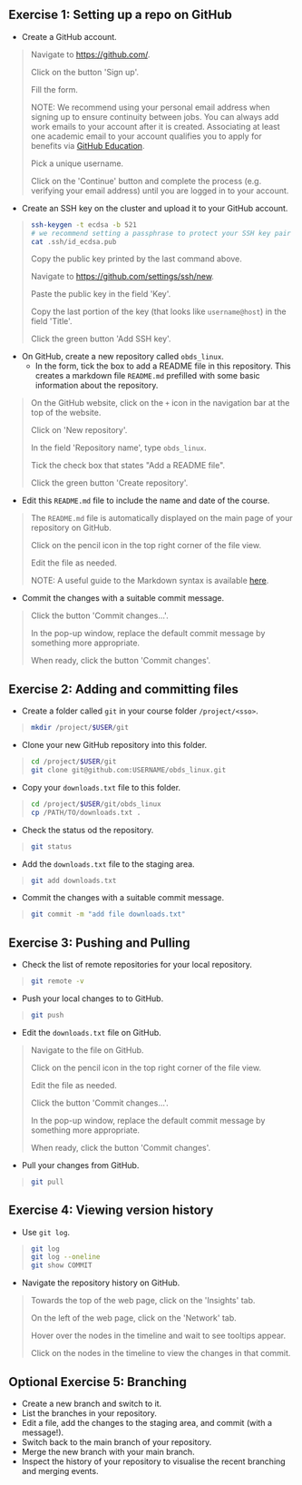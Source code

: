 ## Exercise 1: Setting up a repo on GitHub

- Create a GitHub account.

> Navigate to <https://github.com/>.
> 
> Click on the button 'Sign up'.
> 
> Fill the form.
> 
> NOTE: We recommend using your personal email address when signing up to ensure continuity between jobs.
> You can always add work emails to your account after it is created.
> Associating at least one academic email to your account qualifies you to apply for benefits via [GitHub Education](https://github.com/education).
> 
> Pick a unique username.
> 
> Click on the 'Continue' button and complete the process (e.g. verifying your email address) until you are logged in to your account.

- Create an SSH key on the cluster and upload it to your GitHub account.

> ```bash
> ssh-keygen -t ecdsa -b 521
> # we recommend setting a passphrase to protect your SSH key pair
> cat .ssh/id_ecdsa.pub
> ```
> 
> Copy the public key printed by the last command above.
> 
> Navigate to <https://github.com/settings/ssh/new>.
> 
> Paste the public key in the field 'Key'.
> 
> Copy the last portion of the key (that looks like `username@host`) in the field 'Title'.
> 
> Click the green button 'Add SSH key'.

- On GitHub, create a new repository called `obds_linux`.
  - In the form, tick the box to add a README file in this repository.
    This creates a markdown file `README.md` prefilled with some basic information about the repository.

> On the GitHub website, click on the `+` icon in the navigation bar at the top of the website.
>
> Click on 'New repository'.
>
> In the field 'Repository name', type `obds_linux`.
>
> Tick the check box that states "Add a README file".
>
> Click the green button 'Create repository'.

- Edit this `README.md` file to include the name and date of the course.

> The `README.md` file is automatically displayed on the main page of your repository on GitHub.
>
> Click on the pencil icon in the top right corner of the file view.
>
> Edit the file as needed.
>
> NOTE: A useful guide to the Markdown syntax is available [here](https://www.markdownguide.org/basic-syntax/).

- Commit the changes with a suitable commit message.

> Click the button 'Commit changes...'.
>
> In the pop-up window, replace the default commit message by something more appropriate.
>
> When ready, click the button 'Commit changes'.

## Exercise 2: Adding and committing files

- Create a folder called `git` in your course folder `/project/<sso>`.

> ```bash
> mkdir /project/$USER/git
> ```

- Clone your new GitHub repository into this folder.

> ```bash
> cd /project/$USER/git
> git clone git@github.com:USERNAME/obds_linux.git
> ```

- Copy your `downloads.txt` file to this folder.

> ```bash
> cd /project/$USER/git/obds_linux
> cp /PATH/TO/downloads.txt .
> ```

- Check the status od the repository.

> ```bash
> git status
> ```

- Add the `downloads.txt` file to the staging area.

> ```bash
> git add downloads.txt
> ```

- Commit the changes with a suitable commit message.

> ```bash
> git commit -m "add file downloads.txt"
> ```

## Exercise 3: Pushing and Pulling

- Check the list of remote repositories for your local repository.

> ``` bash
> git remote -v
> ```

- Push your local changes to to GitHub.

> ``` bash
> git push
> ```

- Edit the `downloads.txt` file on GitHub.

> Navigate to the file on GitHub.
>
> Click on the pencil icon in the top right corner of the file view.
>
> Edit the file as needed.
>
> Click the button 'Commit changes...'.
>
> In the pop-up window, replace the default commit message by something more appropriate.
>
> When ready, click the button 'Commit changes'. 

- Pull your changes from GitHub.

> ``` bash
> git pull
> ```

## Exercise 4: Viewing version history

- Use `git log`.

> ```bash
> git log
> git log --oneline
> git show COMMIT
> ```

- Navigate the repository history on GitHub.

> Towards the top of the web page, click on the 'Insights' tab.
>
> On the left of the web page, click on the 'Network' tab.
>
> Hover over the nodes in the timeline and wait to see tooltips appear.
>
> Click on the nodes in the timeline to view the changes in that commit.

## Optional Exercise 5: Branching

- Create a new branch and switch to it.
- List the branches in your repository.
- Edit a file, add the changes to the staging area, and commit (with a message!).
- Switch back to the main branch of your repository.
- Merge the new branch with your main branch.
- Inspect the history of your repository to visualise the recent branching and merging events.
